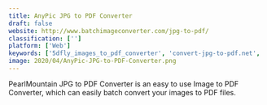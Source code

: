 ```yaml
---
title: AnyPic JPG to PDF Converter
draft: false 
website: http://www.batchimageconverter.com/jpg-to-pdf/
classification: ['']
platform: ['Web']
keywords: ['5dfly_images_to_pdf_converter', 'convert-jpg-to-pdf.net', 'coolnew_pdf', 'fcorp_imaging', 'free_file_converter', 'icofx', 'images_to_pdf', 'jpeg_to_pdf', 'jpg_to_pdf', 'jpg_to_pdf_converter', 'online_convert', 'online-pdf', 'pdf_conversion_tool', 'pdfill', 'unitypdf', 'i2pdf', 'jpeg2pdf']
image: 2020/04/AnyPic-JPG-to-PDF-Converter.png
---
```

PearlMountain JPG to PDF Converter is an easy to use Image to PDF Converter, which can easily batch convert your images to PDF files.